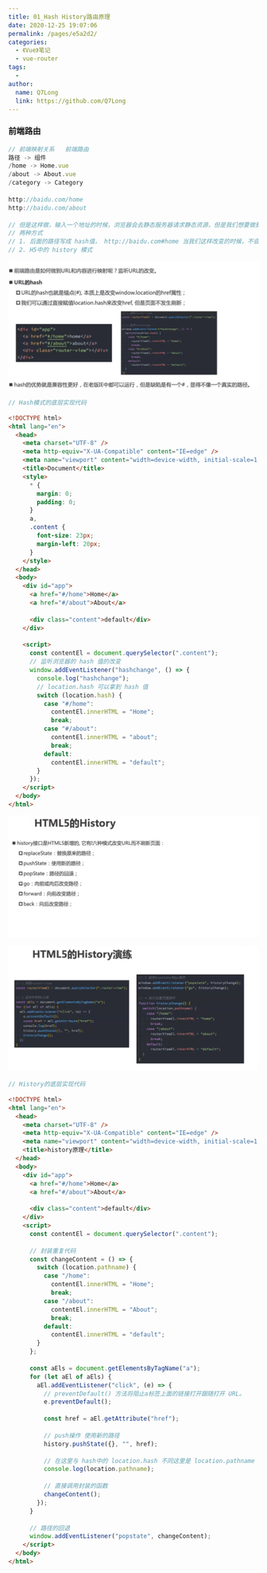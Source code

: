 ```yaml
---
title: 01_Hash History路由原理
date: 2020-12-25 19:07:06
permalink: /pages/e5a2d2/
categories:
  - 《Vue》笔记
  - vue-router
tags:
  -
author:
  name: Q7Long
  link: https://github.com/Q7Long
---
```


### 前端路由

```js
// 前端映射关系   前端路由
路径 -> 组件
/home -> Home.vue
/about -> About.vue
/category -> Category

http://baidu.com/home
http://baidu.com/about

// 但是这样做，输入一个地址的时候，浏览器会去静态服务器请求静态资源，但是我们想要做到的就是，在我们改变路径的时候不要随便去静态服务器请求静态资源，如果去请求静态资源，那么所有的资源都会重新加载一遍，但我们不需要这么做
// 两种方式
// 1. 后面的路径写成 hash值， http://baidu.com#home 当我们这样改变的时候，不会去服务器请求静态资源的
// 2. H5中的 history 模式
```

![image-20221222161115592](https://github.com/Q7Long/images/blob/master/qlBlog_images/Vue%E5%9F%BA%E7%A1%80/28_learn_vueRouter/01_%E5%AD%A6%E4%B9%A0%E8%B7%AF%E7%94%B1.assets/image-20221222161115592.png?raw=true)

```js
// Hash模式的底层实现代码
```

```html
<!DOCTYPE html>
<html lang="en">
  <head>
    <meta charset="UTF-8" />
    <meta http-equiv="X-UA-Compatible" content="IE=edge" />
    <meta name="viewport" content="width=device-width, initial-scale=1.0" />
    <title>Document</title>
    <style>
      * {
        margin: 0;
        padding: 0;
      }
      a,
      .content {
        font-size: 23px;
        margin-left: 20px;
      }
    </style>
  </head>
  <body>
    <div id="app">
      <a href="#/home">Home</a>
      <a href="#/about">About</a>

      <div class="content">default</div>
    </div>

    <script>
      const contentEl = document.querySelector(".content");
      // 监听浏览器的 hash 值的改变
      window.addEventListener("hashchange", () => {
        console.log("hashchange");
        // location.hash 可以拿到 hash 值
        switch (location.hash) {
          case "#/home":
            contentEl.innerHTML = "Home";
            break;
          case "#/about":
            contentEl.innerHTML = "about";
            break;
          default:
            contentEl.innerHTML = "default";
        }
      });
    </script>
  </body>
</html>
```

![image-20221222164743182](https://github.com/Q7Long/images/blob/master/qlBlog_images/Vue%E5%9F%BA%E7%A1%80/28_learn_vueRouter/01_%E5%AD%A6%E4%B9%A0%E8%B7%AF%E7%94%B1.assets/image-20221222164743182.png?raw=true)

![image-20221222172752596](https://github.com/Q7Long/images/blob/master/qlBlog_images/Vue%E5%9F%BA%E7%A1%80/28_learn_vueRouter/01_%E5%AD%A6%E4%B9%A0%E8%B7%AF%E7%94%B1.assets/image-20221222172752596.png?raw=true)

```js
// History的底层实现代码
```

```html
<!DOCTYPE html>
<html lang="en">
  <head>
    <meta charset="UTF-8" />
    <meta http-equiv="X-UA-Compatible" content="IE=edge" />
    <meta name="viewport" content="width=device-width, initial-scale=1.0" />
    <title>history原理</title>
  </head>
  <body>
    <div id="app">
      <a href="#/home">Home</a>
      <a href="#/about">About</a>

      <div class="content">default</div>
    </div>
    <script>
      const contentEl = document.querySelector(".content");

      // 封装重复代码
      const changeContent = () => {
        switch (location.pathname) {
          case "/home":
            contentEl.innerHTML = "Home";
            break;
          case "/about":
            contentEl.innerHTML = "About";
            break;
          default:
            contentEl.innerHTML = "default";
        }
      };

      const aEls = document.getElementsByTagName("a");
      for (let aEl of aEls) {
        aEl.addEventListener("click", (e) => {
          // preventDefault() 方法将阻止a标签上面的链接打开跟随打开 URL。
          e.preventDefault();

          const href = aEl.getAttribute("href");

          // push操作 使用新的路径
          history.pushState({}, "", href);

          // 在这里与 hash中的 location.hash 不同这里是 location.pathname
          console.log(location.pathname);

          // 直接调用封装的函数
          changeContent();
        });
      }

      // 路径的回退
      window.addEventListener("popstate", changeContent);
    </script>
  </body>
</html>
```
